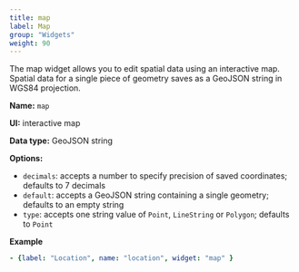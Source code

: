 ```yaml
---
title: map
label: Map
group: "Widgets"
weight: 90
---
```


The map widget allows you to edit spatial data using an interactive map. Spatial data for a single piece of geometry saves as a GeoJSON string in WGS84 projection.

**Name:** `map`

**UI:** interactive map

**Data type:** GeoJSON string

**Options:**

- `decimals`: accepts a number to specify precision of saved coordinates; defaults to 7 decimals
- `default`: accepts a GeoJSON string containing a single geometry; defaults to an empty string
- `type`: accepts one string value of `Point`, `LineString` or `Polygon`; defaults to `Point`

**Example**

```yaml
- {label: "Location", name: "location", widget: "map" }
  ```
